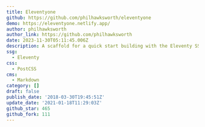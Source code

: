 ```yaml
---
title: Eleventyone
github: https://github.com/philhawksworth/eleventyone
demo: https://eleventyone.netlify.app/
author: philhawksworth
author_link: https://github.com/philhawksworth
date: 2023-11-30T05:11:45.006Z
description: A scaffold for a quick start building with the Eleventy SSG
ssg:
  - Eleventy
css:
  - PostCSS
cms:
  - Markdown
category: []
draft: false
publish_date: '2018-03-30T19:45:51Z'
update_date: '2021-01-18T11:29:03Z'
github_star: 465
github_fork: 111
---
```

